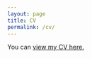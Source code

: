 ```yaml
---
layout: page
title: CV
permalink: /cv/
---
```


You can [view my CV here.]({{akamoske.github.io}}/images/Kamoske_CV_Working_20180807.pdf)